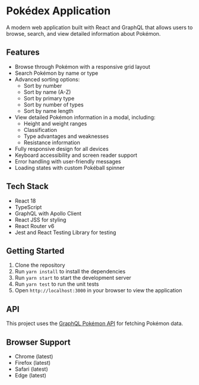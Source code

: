 # Pokédex Application

A modern web application built with React and GraphQL that allows users to browse, search, and view detailed information about Pokémon.

## Features

- Browse through Pokémon with a responsive grid layout
- Search Pokémon by name or type
- Advanced sorting options:
  - Sort by number
  - Sort by name (A-Z)
  - Sort by primary type
  - Sort by number of types
  - Sort by name length
- View detailed Pokémon information in a modal, including:
  - Height and weight ranges
  - Classification
  - Type advantages and weaknesses
  - Resistance information
- Fully responsive design for all devices
- Keyboard accessibility and screen reader support
- Error handling with user-friendly messages
- Loading states with custom Pokéball spinner

## Tech Stack

- React 18
- TypeScript
- GraphQL with Apollo Client
- React JSS for styling
- React Router v6
- Jest and React Testing Library for testing

## Getting Started

1. Clone the repository
2. Run `yarn install` to install the dependencies
3. Run `yarn start` to start the development server
4. Run `yarn test` to run the unit tests
5. Open `http://localhost:3000` in your browser to view the application


## API

This project uses the [GraphQL Pokémon API](https://graphql-pokemon2.vercel.app) for fetching Pokémon data.

## Browser Support

- Chrome (latest)
- Firefox (latest)
- Safari (latest)
- Edge (latest)

